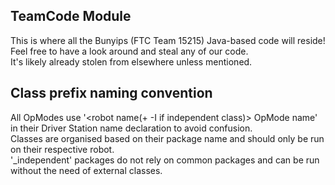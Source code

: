 ## TeamCode Module
This is where all the Bunyips (FTC Team 15215) Java-based code will reside!  
Feel free to have a look around and steal any of our code.  
It's likely already stolen from elsewhere unless mentioned.

## Class prefix naming convention
All OpModes use '<robot name(+ -I if independent class)> OpMode name' in their Driver Station name declaration to avoid confusion.  
Classes are organised based on their package name and should only be run on their respective robot.  
'_independent' packages do not rely on common packages and can be run without the need of external classes.


